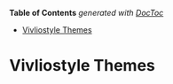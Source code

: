 <!-- START doctoc generated TOC please keep comment here to allow auto update -->
<!-- DON'T EDIT THIS SECTION, INSTEAD RE-RUN doctoc TO UPDATE -->

**Table of Contents** _generated with [DocToc](https://github.com/thlorenz/doctoc)_

- [Vivliostyle Themes](#vivliostyle-themes)

<!-- END doctoc generated TOC please keep comment here to allow auto update -->

# Vivliostyle Themes
